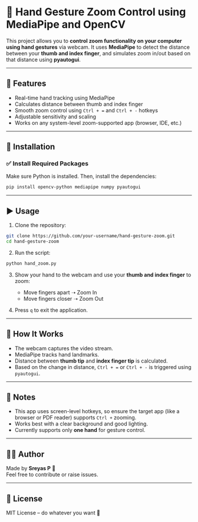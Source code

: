 # 📸 Hand Gesture Zoom Control using MediaPipe and OpenCV

This project allows you to **control zoom functionality on your computer using hand gestures** via webcam. It uses **MediaPipe** to detect the distance between your **thumb and index finger**, and simulates zoom in/out based on that distance using **pyautogui**.

---

## 🚀 Features

- Real-time hand tracking using MediaPipe
- Calculates distance between thumb and index finger
- Smooth zoom control using `Ctrl + =` and `Ctrl + -` hotkeys
- Adjustable sensitivity and scaling
- Works on any system-level zoom-supported app (browser, IDE, etc.)

---

## 🔧 Installation

### ✅ Install Required Packages

Make sure Python is installed. Then, install the dependencies:

```bash
pip install opencv-python mediapipe numpy pyautogui
```

---

## ▶️ Usage

1. Clone the repository:

```bash
git clone https://github.com/your-username/hand-gesture-zoom.git
cd hand-gesture-zoom
```

2. Run the script:

```bash
python hand_zoom.py
```

3. Show your hand to the webcam and use your **thumb and index finger** to zoom:
   - Move fingers apart ➝ Zoom In
   - Move fingers closer ➝ Zoom Out

4. Press `q` to exit the application.

---

## 🧠 How It Works

- The webcam captures the video stream.
- MediaPipe tracks hand landmarks.
- Distance between **thumb tip** and **index finger tip** is calculated.
- Based on the change in distance, `Ctrl + =` or `Ctrl + -` is triggered using `pyautogui`.

---

## 📌 Notes

- This app uses screen-level hotkeys, so ensure the target app (like a browser or PDF reader) supports `Ctrl +` zooming.
- Works best with a clear background and good lighting.
- Currently supports only **one hand** for gesture control.

---

## 👨‍💻 Author

Made by **Sreyas P** 🦇  
Feel free to contribute or raise issues.

---

## 📜 License

MIT License – do whatever you want 🤘
